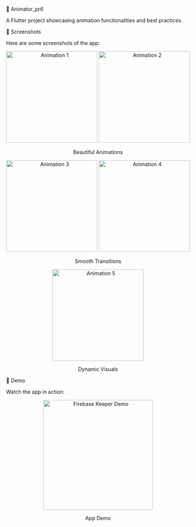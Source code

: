 🎨 Animator_pr6

A Flutter project showcasing animation functionalities and best practices.

📸 Screenshots

Here are some screenshots of the app:

<div align="center"> <img src="https://github.com/user-attachments/assets/d5ccdcc9-14e6-4095-8a79-3adac0790509" alt="Animation 1" width="250"/> <img src="https://github.com/user-attachments/assets/f4bdccb5-20ac-4ac9-9f0c-36bef40bdd83" alt="Animation 2" width="250"/> <p>Beautiful Animations</p> </div> <div align="center"> <img src="https://github.com/user-attachments/assets/0f3e9587-7675-49c7-8ae1-6995408d6fd3" alt="Animation 3" width="250"/> <img src="https://github.com/user-attachments/assets/7a70d59d-9364-4480-bcc4-4373f99ad51f" alt="Animation 4" width="250"/> <p>Smooth Transitions</p> </div> <div align="center"> <img src="https://github.com/user-attachments/assets/dec99cd5-785c-4b4c-9e8f-f9741e02e7b1" alt="Animation 5" width="250"/> <p>Dynamic Visuals</p> </div>


🎥 Demo

Watch the app in action:

<div align="center"> <img src="https://github.com/tvishabhatt/Animator_pr6/assets/122964289/a6b74fb9-0c90-4626-9c28-7e12d0f3e7ab" alt="Firebase Keeper Demo" width="300"/> <p>App Demo</p> </div>


